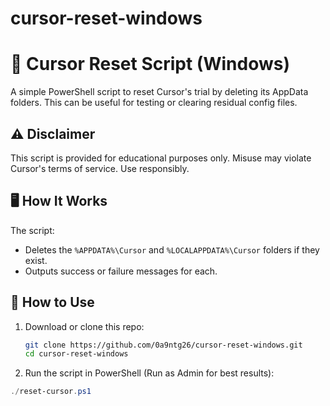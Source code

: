 # cursor-reset-windows
# 🧹 Cursor Reset Script (Windows)

A simple PowerShell script to reset Cursor's trial by deleting its AppData folders. This can be useful for testing or clearing residual config files.

## ⚠️ Disclaimer

This script is provided for educational purposes only. Misuse may violate Cursor's terms of service. Use responsibly.

## 🖥️ How It Works

The script:
- Deletes the `%APPDATA%\Cursor` and `%LOCALAPPDATA%\Cursor` folders if they exist.
- Outputs success or failure messages for each.

## 🚀 How to Use

1. Download or clone this repo:
   ```bash
   git clone https://github.com/0a9ntg26/cursor-reset-windows.git
   cd cursor-reset-windows

2. Run the script in PowerShell (Run as Admin for best results):
```powershell
./reset-cursor.ps1
